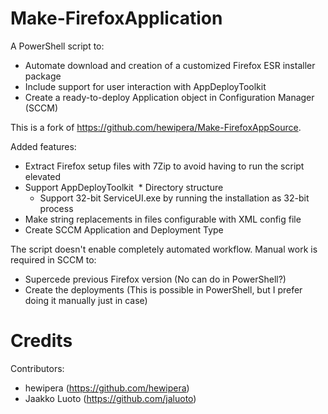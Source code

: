# Make-FirefoxApplication

A PowerShell script to:

* Automate download and creation of a customized Firefox ESR installer package
* Include support for user interaction with AppDeployToolkit
* Create a ready-to-deploy Application object in Configuration Manager (SCCM)

This is a fork of <https://github.com/hewipera/Make-FirefoxAppSource>.

Added features:

* Extract Firefox setup files with 7Zip to avoid having to run the script elevated
* Support AppDeployToolkit
  * Directory structure
  * Support 32-bit ServiceUI.exe by running the installation as 32-bit process
* Make string replacements in files configurable with XML config file
* Create SCCM Application and Deployment Type


The script doesn't enable completely automated workflow. Manual work is required in SCCM to:

* Supercede previous Firefox version (No can do in PowerShell?)
* Create the deployments (This is possible in PowerShell, but I prefer doing it manually just in case)

# Credits

Contributors:

- hewipera (<https://github.com/hewipera>)
- Jaakko Luoto (<https://github.com/jaluoto>)
